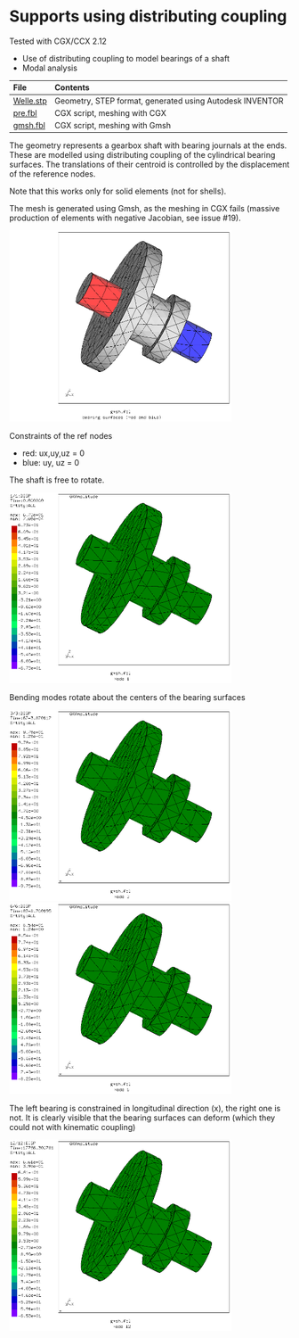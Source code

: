 # Supports using distributing coupling
Tested with CGX/CCX 2.12

+ Use of distributing coupling to model bearings of a shaft
+ Modal analysis


File                           | Contents    
 :-------------                | :-------------
 [Welle.stp](Welle.stp)        | Geometry, STEP format, generated using Autodesk INVENTOR
 [pre.fbl](pre.fbl)            | CGX script, meshing with CGX
 [gmsh.fbl](gmsh.fbl)          | CGX script, meshing with Gmsh

The geometry represents a gearbox shaft with bearing journals at the ends. These are modelled using distributing coupling of the cylindrical bearing surfaces. The translations of their centroid is controlled by the displacement of the reference nodes.

Note that this works only for solid elements (not for shells).

The mesh is generated using Gmsh, as the meshing in CGX fails (massive production of elements with negative Jacobian, see issue #19).

<img src="Refs/mesh.png" width="400">

Constraints of the ref nodes

+ red: ux,uy,uz = 0
+ blue: uy, uz = 0


The shaft is free to rotate.

<img src="Refs/shape_1.gif" width="400">

Bending modes rotate about the centers of the bearing surfaces

<img src="Refs/shape_3.gif" width="400"><img src="Refs/shape_6.gif" width="400">

The left bearing is constrained in longitudinal direction (x), the right one is not. It is clearly visible that the bearing surfaces can deform (which they could not with kinematic coupling)

<img src="Refs/shape_12.gif" width="400">
